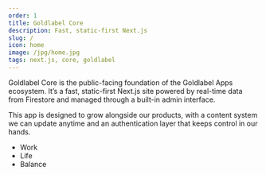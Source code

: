 ```yaml
---
order: 1
title: Goldlabel Core
description: Fast, static-first Next.js
slug: /
icon: home
image: /jpg/home.jpg
tags: next.js, core, goldlabel
---
```

Goldlabel Core is the public-facing foundation of the Goldlabel Apps ecosystem. It’s a fast, static-first Next.js site powered by real-time data from Firestore and managed through a built-in admin interface. 

This app is designed to grow alongside our products, with a content system we can update anytime and an authentication layer that keeps control in our hands.

- Work
- Life
- Balance